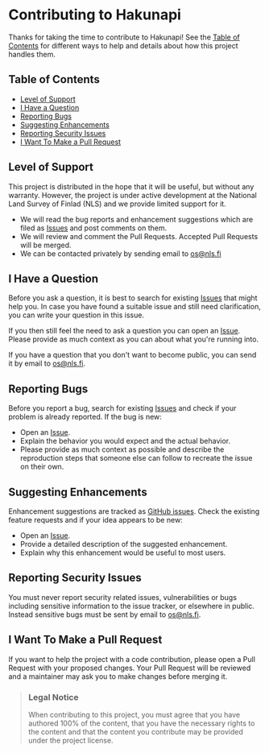 # Contributing to Hakunapi

Thanks for taking the time to contribute to Hakunapi! See the [Table of Contents](#table-of-contents)
for different ways to help and details about how this project handles them.

## Table of Contents

- [Level of Support](#level-of-support)
- [I Have a Question](#i-have-a-question)
- [Reporting Bugs](#reporting-bugs)
- [Suggesting Enhancements](#suggesting-enhancements)
- [Reporting Security Issues](#reporting-security-issues)
- [I Want To Make a Pull Request](#i-want-to-make-a-pull-request)

## Level of Support

This project is distributed in the hope that it will be useful, but without any warranty.
However, the project is under active development at the National Land Survey of Finlad (NLS) and we 
provide limited support for it.
- We will read the bug reports and enhancement suggestions which are filed as
[Issues](/issues) and post comments on them.
- We will review and comment the Pull Requests. Accepted Pull Requests will be merged.
- We can be contacted privately by sending email to <os@nls.fi>

## I Have a Question

Before you ask a question, it is best to search for existing [Issues](/issues) that
might help you. In case you have found a suitable issue and still need clarification,
you can write your question in this issue.

If you then still feel the need to ask a question you can open an [Issue](/issues/new).
Please provide as much context as you can about what you're running into.

If you have a question that you don't want to become public, you can send it by email
to <os@nls.fi>.

## Reporting Bugs

Before you report a bug, search for existing [Issues](/issues) and check if your problem
is already reported. If the bug is new:
- Open an [Issue](/issues/new).
- Explain the behavior you would expect and the actual behavior.
- Please provide as much context as possible and describe the reproduction steps 
that someone else can follow to recreate the issue on their own.

## Suggesting Enhancements

Enhancement suggestions are tracked as [GitHub issues](/issues). Check the existing
feature requests and if your idea appears to be new:
- Open an [Issue](/issues/new).
- Provide a detailed description of the suggested enhancement.
- Explain why this enhancement would be useful to most users.

## Reporting Security Issues

You must never report security related issues, vulnerabilities or bugs including
sensitive information to the issue tracker, or elsewhere in public.
Instead sensitive bugs must be sent by email to <os@nls.fi>.

## I Want To Make a Pull Request

If you want to help the project with a code contribution, please open a Pull Request
with your proposed changes. Your Pull Request will be reviewed and a maintainer may
ask you to make changes before merging it.

> ### Legal Notice 
> When contributing to this project, you must agree that you have authored 100%
of the content, that you have the necessary rights to the content and that the
content you contribute may be provided under the project license.


